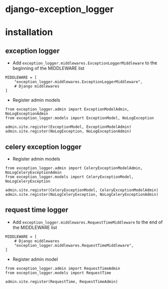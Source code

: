 # django-exception_logger

# installation

## exception logger

- Add `exception_logger.middlewares.ExceptionLoggerMiddleware` to the beginning of the MIDDLEWARE list

```
MIDDLEWARE = [
    "exception_logger.middlewares.ExceptionLoggerMiddleware",
    # Django middlewares
]
```

- Register admin models
```
from exception_logger.admin import ExceptionModelAdmin, NoLogExceptionAdmin
from exception_logger.models import ExceptionModel, NoLogException

admin.site.register(ExceptionModel, ExceptionModelAdmin)
admin.site.register(NoLogException, NoLogExceptionAdmin)
```
 

## celery exception logger
- Register admin models
```
from exception_logger.admin import CeleryExceptionModelAdmin, NoLogCeleryExceptionAdmin
from exception_logger.models import CeleryExceptionModel, NoLogCeleryException

admin.site.register(CeleryExceptionModel, CeleryExceptionModelAdmin)
admin.site.register(NoLogCeleryException, NoLogCeleryExceptionAdmin)
```

##  request time logger

- Add `exception_logger.middlewares.RequestTimeMiddleware` to the end of the MIDDLEWARE list

```
MIDDLEWARE = [
    # Django middlewares
    "exception_logger.middlewares.RequestTimeMiddleware",
]
```

- Register admin model
```
from exception_logger.admin import RequestTimeAdmin
from exception_logger.models import RequestTime

admin.site.register(RequestTime, RequestTimeAdmin)
```
